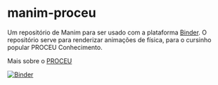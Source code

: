 # manim-proceu
Um repositório de Manim para ser usado com a plataforma [Binder](https://mybinder.org/). O repositório serve para renderizar animações de física, para o cursinho popular PROCEU Conhecimento.

Mais sobre o [PROCEU](https://www.instagram.com/proceu_conhecimento/)

[![Binder](https://mybinder.org/badge_logo.svg)](https://mybinder.org/v2/gh/viniasbr/manim-proceu/HEAD)
